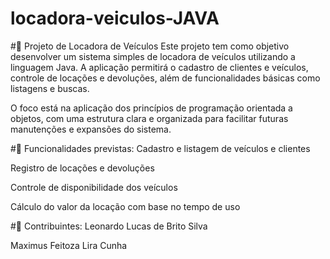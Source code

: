 # locadora-veiculos-JAVA
#🚗 Projeto de Locadora de Veículos
Este projeto tem como objetivo desenvolver um sistema simples de locadora de veículos utilizando a linguagem Java. A aplicação permitirá o cadastro de clientes e veículos, controle de locações e devoluções, além de funcionalidades básicas como listagens e buscas.

O foco está na aplicação dos princípios de programação orientada a objetos, com uma estrutura clara e organizada para facilitar futuras manutenções e expansões do sistema.

#🔧 Funcionalidades previstas:
Cadastro e listagem de veículos e clientes

Registro de locações e devoluções

Controle de disponibilidade dos veículos

Cálculo do valor da locação com base no tempo de uso

#👥 Contribuintes:
Leonardo Lucas de Brito Silva

Maximus Feitoza Lira Cunha
